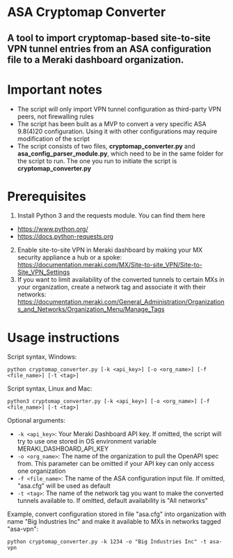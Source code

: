 # ASA Cryptomap Converter

A tool to import cryptomap-based site-to-site VPN tunnel entries from an ASA configuration file to a Meraki dashboard organization.
--------------------------------------

# Important notes

* The script will only import VPN tunnel configuration as third-party VPN peers, not firewalling rules
* The script has been built as a MVP to convert a very specific ASA 9.8(4)20 configuration. Using it with other configurations may require modification of the script
* The script consists of two files, **cryptomap_converter.py** and **asa_config_parser_module.py**, which need to be in the same folder for the script to run. The one you run to initiate the script is **cryptomap_converter.py**

# Prerequisites

1. Install Python 3 and the requests module. You can find them here
* https://www.python.org/
* https://docs.python-requests.org
    
2. Enable site-to-site VPN in Meraki dashboard by making your MX security appliance a hub or a spoke: https://documentation.meraki.com/MX/Site-to-site_VPN/Site-to-Site_VPN_Settings    
3. If you want to limit availability of the converted tunnels to certain MXs in your organization, create a network tag and associate it with their networks: https://documentation.meraki.com/General_Administration/Organizations_and_Networks/Organization_Menu/Manage_Tags
    
    
# Usage instructions

Script syntax, Windows:
```
python cryptomap_converter.py [-k <api_key>] [-o <org_name>] [-f <file_name>] [-t <tag>]
```
 
Script syntax, Linux and Mac:
```
python3 cryptomap_converter.py [-k <api_key>] [-o <org_name>] [-f <file_name>] [-t <tag>]
```   
   
Optional arguments:
* `-k <api_key>`: Your Meraki Dashboard API key. If omitted, the script will try to use one stored in OS environment variable MERAKI_DASHBOARD_API_KEY
* `-o <org_name>`: The name of the organization to pull the OpenAPI spec from. This parameter can be omitted if your API key can only access one organization
* `-f <file_name>`: The name of the ASA configuration input file. If omitted, "asa.cfg" will be used as default
* `-t <tag>`: The name of the network tag you want to make the converted tunnels available to. If omitted, default availability is "All networks"
                        
Example, convert configuration stored in file "asa.cfg" into organization with name "Big Industries Inc" and
make it available to MXs in networks tagged "asa-vpn":
```
python cryptomap_converter.py -k 1234 -o "Big Industries Inc" -t asa-vpn
```
